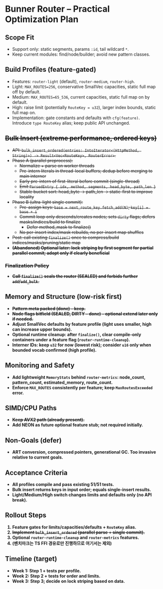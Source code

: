 # Bunner Router – Practical Optimization Plan

## Scope Fit
- Support only: static segments, params `:id`, tail wildcard `*`.
- Keep current modules: find/node/builder; avoid new pattern classes.

## Build Profiles (feature-gated)
- Features: `router-light` (default), `router-medium`, `router-high`.
- Light: `MAX_ROUTES=256`, conservative SmallVec capacities, static full map off by default.
- Medium: `MAX_ROUTES=65_536`, current capacities, static full map on by default.
- High: raise limit (potentially `RouteKey = u32`), larger index bounds, static full map on.
- Implementation: gate constants and defaults with `cfg(feature)`. Introduce `type RouteKey` alias; keep public API unchanged.

## ~~Bulk Insert (extreme performance, ordered keys)~~
- ~~API: `bulk_insert_ordered(entries: IntoIterator<(HttpMethod, String)>) -> Result<Vec<RouteKey>, RouterError>`.~~
- ~~Phase A (parallel preprocess):~~
  - ~~Normalize + parse on worker threads~~
  - ~~Pre-intern literals in thread-local buffers; dedup before merging to main interner~~
  - ~~Early pre-intern of first-literal before commit (single-thread)~~
  - ~~Emit `ParsedEntry { idx, method, segments, head_byte, path_len }`~~
  - ~~Stable bucket sort: head_byte → path_len → static-first to improve locality~~
- ~~Phase B (ultra-light single commit):~~
  - ~~Pre-assign keys: `base = next_route_key.fetch_add(N)`; `key[i] = base + i`~~
  - ~~Commit loop only descends/creates nodes; sets `dirty` flags; defers masks/indices/build to finalize~~
    - ~~Defer method_mask to finalize()~~
  - ~~No per-insert index/mask rebuilds, no per-insert map shuffles~~
 - ~~Post: call existing `finalize()` once to compress/build indices/masks/pruning/static map~~
- <b>~~(Abandoned) Optional later: lock striping by first segment for partial parallel commit; adopt only if clearly beneficial~~<b>

### ~~Finalization Policy~~
- ~~Call `finalize()` seals the router (SEALED) and forbids further `add`/`add_bulk`.~~

## Memory and Structure (low-risk first)
- ~~Pattern meta packed (done) – keep.~~
- ~~Node flags bitfield (SEALED, DIRTY – done) – optional extend later only if needed.~~
- Adjust SmallVec defaults by feature profile (light uses smaller, high can increase upper bounds).
- Optional runtime cleanup: after `finalize()`, clear compile-only containers under a feature flag (`router-runtime-cleanup`).
- Interner IDs: keep `u32` for now (lowest risk); consider `u16` only when bounded vocab confirmed (high profile).

## Monitoring and Safety
- Add lightweight `MemoryStats` behind `router-metrics`: node_count, pattern_count, estimated_memory, route_count.
- Enforce `MAX_ROUTES` consistently per feature; keep `MaxRoutesExceeded` error.

## SIMD/CPU Paths
- ~~Keep AVX2 path (already present).~~ 
- Add NEON as future optional feature stub; not required initially.

## Non-Goals (defer)
- ART conversion, compressed pointers, generational GC. Too invasive relative to current goals.

## Acceptance Criteria
- All profiles compile and pass existing 51/51 tests.
- Bulk insert returns keys in input order; equals single-insert results.
- Light/Medium/High switch changes limits and defaults only (no API break).

## Rollout Steps
1) Feature gates for limits/capacities/defaults + `RouteKey` alias.
2) ~~Implement `bulk_insert_ordered` (parallel parse + single commit).~~
3) Optional `router-runtime-cleanup` and `router-metrics` features.
4) (벤치마크는 TS FFI 경유로만 진행하므로 여기서는 제외)

## Timeline (target)
- Week 1: Step 1 + tests per profile.
- Week 2: Step 2 + tests for order and limits.
- Week 3: Step 3; decide on lock striping based on data.


